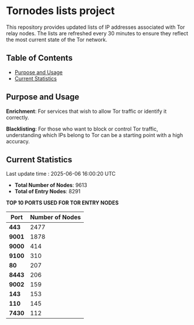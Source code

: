 # Tornodes lists project

This repository provides updated lists of IP addresses associated with Tor relay nodes. The lists are refreshed every 30 minutes to ensure they reflect the most current state of the Tor network.

## Table of Contents

- [Purpose and Usage](#purpose-and-usage)
- [Current Statistics](#current-statistics)


## Purpose and Usage

**Enrichment**: For services that wish to allow Tor traffic or identify it correctly.

**Blacklisting**: For those who want to block or control Tor traffic, understanding which IPs belong to Tor can be a starting point with a high accuracy.

## Current Statistics

Last update time : 2025-06-06 16:00:20 UTC

- **Total Number of Nodes**: 9613
- **Total of Entry Nodes**: 8291

**TOP 10 PORTS USED FOR TOR ENTRY NODES**

| **Port** | **Number of Nodes** |
|------|-----------------|
| **443**   | 2477  |
| **9001**   | 1878  |
| **9000**   | 414  |
| **9100**   | 310  |
| **80**   | 207  |
| **8443**   | 206  |
| **9002**   | 159  |
| **143**   | 153  |
| **110**   | 145  |
| **7430**   | 112  |

